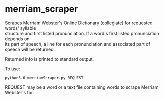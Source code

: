 # merriam_scraper

Scrapes Merriam Webster's Online Dictionary (collegiate) for requested words' syllable  
structure and first listed pronunciation. If a word's first listed pronunciation depends on  
its part of speech, a line for each pronunciation and associated part of speech will be returned.

Returned info is printed to standard output.

To use:
   ```
   python3.6 merriamScraper.py REQUEST
   ```
REQUEST may be a word or a text file containing words to scrape Merriam Webster's for.
